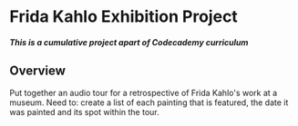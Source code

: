 # Frida Kahlo Exhibition Project
##### This is a cumulative project apart of Codecademy curriculum
## Overview
Put together an audio tour for a retrospective of Frida Kahlo's work at a museum.
Need to: create a list of each painting that is featured, the date it was painted
and its spot within the tour.
